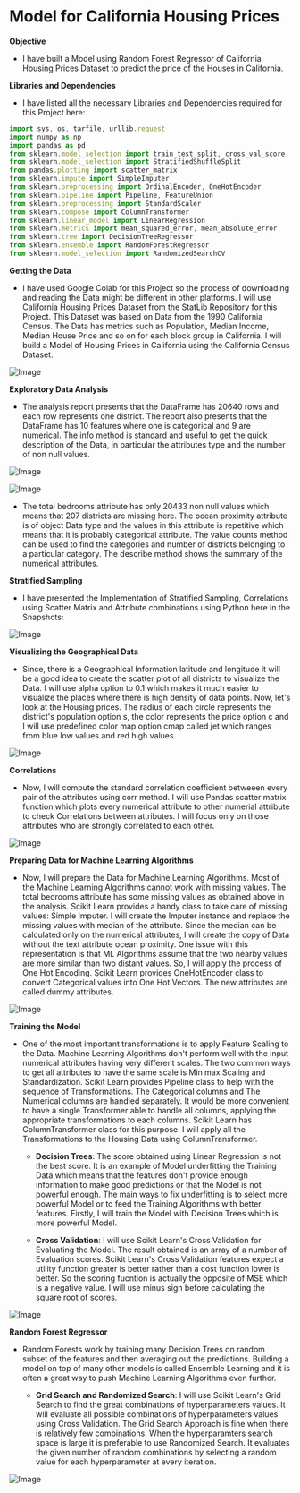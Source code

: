# **Model for California Housing Prices**
**Objective**
- I have built a Model using Random Forest Regressor of California Housing Prices Dataset to predict the price of the Houses in California.

**Libraries and Dependencies**
- I have listed all the necessary Libraries and Dependencies required for this Project here:

```javascript
import sys, os, tarfile, urllib.request
import numpy as np
import pandas as pd
from sklearn.model_selection import train_test_split, cross_val_score, GridSearchCV
from sklearn.model_selection import StratifiedShuffleSplit
from pandas.plotting import scatter_matrix
from sklearn.impute import SimpleImputer
from sklearn.preprocessing import OrdinalEncoder, OneHotEncoder
from sklearn.pipeline import Pipeline, FeatureUnion
from sklearn.preprocessing import StandardScaler
from sklearn.compose import ColumnTransformer
from sklearn.linear_model import LinearRegression
from sklearn.metrics import mean_squared_error, mean_absolute_error
from sklearn.tree import DecisionTreeRegressor
from sklearn.ensemble import RandomForestRegressor
from sklearn.model_selection import RandomizedSearchCV
```

**Getting the Data**
- I have used Google Colab for this Project so the process of downloading and reading the Data might be different in other platforms. I will use California Housing Prices Dataset from the StatLib Repository for this Project. This Dataset was based on Data from the 1990 California Census. The Data has metrics such as Population, Median Income, Median House Price and so on for each block group in California. I will build a Model of Housing Prices in California using the California Census Dataset.

![Image](https://github.com/ThinamXx/300Days__MachineLearningDeepLearning/blob/main/Images/Day%2010.PNG)

**Exploratory Data Analysis**
- The analysis report presents that the DataFrame has 20640 rows and each row represents one district. The report also presents that the DataFrame has 10 features where one is categorical and 9 are numerical. The info method is standard and useful to get the quick description of the Data, in particular the attributes type and the number of non null values.

![Image](https://github.com/ThinamXx/300Days__MachineLearningDeepLearning/blob/main/Images/Day%2010b.PNG)

![Image](https://github.com/ThinamXx/300Days__MachineLearningDeepLearning/blob/main/Images/Day%2010a.PNG)

- The total bedrooms attribute has only 20433 non null values which means that 207 districts are missing here. The ocean proximity attribute is of object Data type and the values in this attribute is repetitive which means that it is probably categorical attribute. The value counts method can be used to find the categories and number of districts belonging to a particular category. The describe method shows the summary of the numerical attributes.

**Stratified Sampling**
- I have presented the Implementation of Stratified Sampling, Correlations using Scatter Matrix and Attribute combinations using Python here in the Snapshots:

![Image](https://github.com/ThinamXx/300Days__MachineLearningDeepLearning/blob/main/Images/Day%2011a.PNG)

**Visualizing the Geographical Data**
- Since, there is a Geographical Information latitude and longitude it will be a good idea to create the scatter plot of all districts to visualize the Data. I will use alpha option to 0.1 which makes it much easier to visualize the places where there is high density of data points. Now, let's look at the Housing prices. The radius of each circle represents the district's population option s, the color represents the price option c and I will use predefined color map option cmap called jet which ranges from blue low values and red high values.

![Image](https://github.com/ThinamXx/300Days__MachineLearningDeepLearning/blob/main/Images/Day%2011b.PNG)

**Correlations**
- Now, I will compute the standard correlation coefficient betweeen every pair of the attributes using corr method. I will use Pandas scatter matrix function which plots every numerical attribute to other numerial attribute to check Correlations between attributes. I will focus only on those attributes who are strongly correlated to each other.

![Image](https://github.com/ThinamXx/300Days__MachineLearningDeepLearning/blob/main/Images/Day%2011c.PNG)

**Preparing Data for Machine Learning Algorithms**
- Now, I will prepare the Data for Machine Learning Algorithms. Most of the Machine Learning Algorithms cannot work with missing values. The total bedrooms attribute has some missing values as obtained above in the analysis. Scikit Learn provides a handy class to take care of missing values: Simple Imputer. I will create the Imputer instance and replace the missing values with median of the attribute. Since the median can be calculated only on the numerical attributes, I will create the copy of Data without the text attribute ocean proximity. One issue with this representation is that ML Algorithms assume that the two nearby values are more similar than two distant values. So, I will apply the process of One Hot Encoding. Scikit Learn provides OneHotEncoder class to convert Categorical values into One Hot Vectors. The new attributes are called dummy attributes. 

![Image](https://github.com/ThinamXx/300Days__MachineLearningDeepLearning/blob/main/Images/Day%2012a.PNG)

**Training the Model**
- One of the most important transformations is to apply Feature Scaling to the Data. Machine Learning Algorithms don't perform well with the input numerical attributes having very different scales. The two common ways to get all attributes to have the same scale is Min max Scaling and Standardization. Scikit Learn provides Pipeline class to help with the sequence of Transformations. The Categorical columns and The Numerical columns are handled separately. It would be more convenient to have a single Transformer able to handle all columns, applying the appropriate transformations to each columns. Scikit Learn has ColumnTransformer class for this purpose. I will apply all the Transformations to the Housing Data using ColumnTransformer. 
  
  - **Decision Trees**: The score obtained using Linear Regression is not the best score. It is an example of Model underfitting the Training Data which means that the features don't provide enough information to make good predictions or that the Model is not powerful enough. The main ways to fix underfitting is to select more powerful Model or to feed the Training Algorithms with better features. Firstly, I will train the Model with Decision Trees which is more powerful Model. 
  
  - **Cross Validation**: I will use Scikit Learn's Cross Validation for Evaluating the Model. The result obtained is an array of a number of Evaluation scores. Scikit Learn's Cross Validation features expect a utility function greater is better rather than a cost function lower is better. So the scoring fucntion is actually the opposite of MSE which is a negative value. I will use minus sign before calculating the square root of scores.
  
![Image](https://github.com/ThinamXx/300Days__MachineLearningDeepLearning/blob/main/Images/Day%2012b.PNG)

**Random Forest Regressor**
- Random Forests work by training many Decision Trees on random subset of the features and then averaging out the predictions. Building a model on top of many other models is called Ensemble Learning and it is often a great way to push Machine Learning Algorithms even further. 

  - **Grid Search and Randomized Search**: I will use Scikit Learn's Grid Search to find the great combinations of hyperparameters values. It will evaluate all possible combinations of hyperparameters values using Cross Validation. The Grid Search Approach is fine when there is relatively few combinations. When the hyperparamters search space is large it is preferable to use Randomized Search. It evaluates the given number of random combinations by selecting a random value for each hyperparameter at every iteration.
  
![Image](https://github.com/ThinamXx/300Days__MachineLearningDeepLearning/blob/main/Images/Day%2013.PNG)
  
